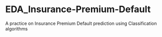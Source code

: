 # EDA_Insurance-Premium-Default
A practice on Insurance Premium Default prediction using Classification algorithms
